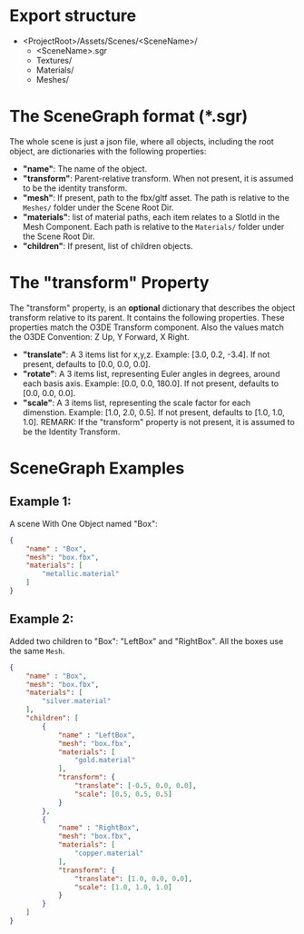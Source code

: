 # Export structure
- \<ProjectRoot\>/Assets/Scenes/\<SceneName\>/
  - \<SceneName\>.sgr
  - Textures/
  - Materials/
  - Meshes/

# The SceneGraph format (*.sgr)
The whole scene is just a json file, where all objects, including the root object, are dictionaries with the following properties:
- **"name"**: The name of the object.
- **"transform"**: Parent-relative transform. When not present, it is assumed to be the identity transform.
- **"mesh"**: If present, path to the fbx/gltf asset. The path is relative to the `Meshes/` folder under the Scene Root Dir.
- **"materials"**: list of material paths, each item relates to a SlotId in the Mesh Component. Each path is relative to the  `Materials/` folder under the Scene Root Dir.
- **"children"**: If present, list of children objects.

# The "transform" Property
The "transform" property, is an **optional** dictionary that describes the object transform relative to its parent. It contains the following properties. These properties match the O3DE Transform component.
Also the values match the O3DE Convention: Z Up, Y Forward, X Right.
- **"translate"**: A 3 items list for x,y,z. Example: [3.0, 0.2, -3.4]. If not present, defaults to [0.0, 0.0, 0.0].
- **"rotate"**: A 3 items list, representing Euler angles in degrees, around each basis axis. Example: [0.0, 0.0, 180.0]. If not present, defaults to [0.0, 0.0, 0.0].
- **"scale"**: A 3 items list, representing the scale factor for each dimenstion. Example: [1.0, 2.0, 0.5]. If not present, defaults to [1.0, 1.0, 1.0].
REMARK: If the "transform" property is not present, it is assumed to be the Identity Transform.


# SceneGraph Examples
## Example 1:
A scene With One Object named "Box":
```json
{
    "name" : "Box",
    "mesh": "box.fbx",
    "materials": [
        "metallic.material"
    ]
}
```

## Example 2:
Added two children to "Box": "LeftBox" and "RightBox". All the boxes use the same `Mesh`.
```json
{
    "name" : "Box",
    "mesh": "box.fbx",
    "materials": [
        "silver.material"
    ],
    "children": [
        {
            "name" : "LeftBox",
            "mesh": "box.fbx",
            "materials": [
                "gold.material"
            ],
            "transform": {
                "translate": [-0.5, 0.0, 0.0],
                "scale": [0.5, 0.5, 0.5]
            }
        },
        {
            "name" : "RightBox",
            "mesh": "box.fbx",
            "materials": [
                "copper.material"
            ],
            "transform": {
                "translate": [1.0, 0.0, 0.0],
                "scale": [1.0, 1.0, 1.0]
            }
        }
    ]
}
```
